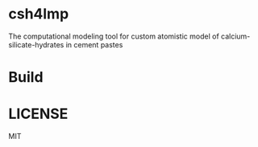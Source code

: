 # csh4lmp
The computational modeling tool for custom atomistic model of calcium-silicate-hydrates in cement pastes

# Build

# LICENSE
MIT

